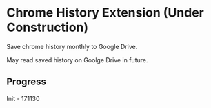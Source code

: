 # Chrome History Extension (Under Construction)

Save chrome history monthly to Google Drive.

May read saved history on Goolge Drive in future.

## Progress

Init - 171130
